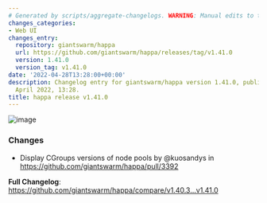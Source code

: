 ```yaml
---
# Generated by scripts/aggregate-changelogs. WARNING: Manual edits to this files will be overwritten.
changes_categories:
- Web UI
changes_entry:
  repository: giantswarm/happa
  url: https://github.com/giantswarm/happa/releases/tag/v1.41.0
  version: 1.41.0
  version_tag: v1.41.0
date: '2022-04-28T13:28:00+00:00'
description: Changelog entry for giantswarm/happa version 1.41.0, published on 28
  April 2022, 13:28.
title: happa release v1.41.0
---
```


![image](https://user-images.githubusercontent.com/273727/165902696-6252e9d4-0ee6-4113-a2a1-30e7c03e601a.png)

### Changes

* Display CGroups versions of node pools by @kuosandys in https://github.com/giantswarm/happa/pull/3392


**Full Changelog**: https://github.com/giantswarm/happa/compare/v1.40.3...v1.41.0
